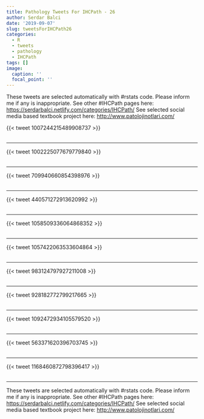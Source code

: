 ```yaml
---
title: Pathology Tweets For IHCPath - 26
author: Serdar Balci
date: '2019-09-07'
slug: tweetsForIHCPath26
categories:
  - R
  - tweets
  - pathology
  - IHCPath
tags: []
image:
  caption: ''
  focal_point: ''
---
```



These tweets are selected automatically with #rstats code. Please inform me if any is inappropriate.
See other #IHCPath pages here: https://serdarbalci.netlify.com/categories/IHCPath/ 
See selected social media based textbook project here: http://www.patolojinotlari.com/

{{< tweet 1007244215489908737 >}}
<br>
<br>
<hr>
{{< tweet 1002225077679779840 >}}
<br>
<br>
<hr>
{{< tweet 709940660854398976 >}}
<br>
<br>
<hr>
{{< tweet 440571272913620992 >}}
<br>
<br>
<hr>
{{< tweet 1058509336064868352 >}}
<br>
<br>
<hr>
{{< tweet 1057422063533604864 >}}
<br>
<br>
<hr>
{{< tweet 983124797927211008 >}}
<br>
<br>
<hr>
{{< tweet 928182772799217665 >}}
<br>
<br>
<hr>
{{< tweet 1092472934105579520 >}}
<br>
<br>
<hr>
{{< tweet 563371620396703745 >}}
<br>
<br>
<hr>
{{< tweet 1168460872798396417 >}}
<br>
<br>
<hr>


These tweets are selected automatically with #rstats code. Please inform me if any is inappropriate.
See other #IHCPath pages here: https://serdarbalci.netlify.com/categories/IHCPath/ 
See selected social media based textbook project here: http://www.patolojinotlari.com/

